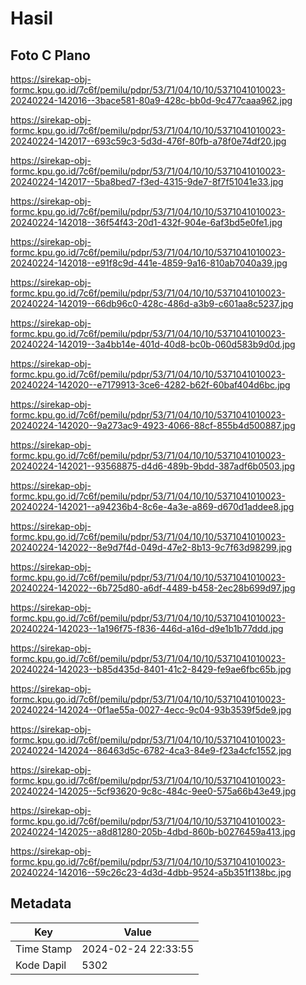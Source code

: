 # Hasil

## Foto C Plano

https://sirekap-obj-formc.kpu.go.id/7c6f/pemilu/pdpr/53/71/04/10/10/5371041010023-20240224-142016--3bace581-80a9-428c-bb0d-9c477caaa962.jpg

https://sirekap-obj-formc.kpu.go.id/7c6f/pemilu/pdpr/53/71/04/10/10/5371041010023-20240224-142017--693c59c3-5d3d-476f-80fb-a78f0e74df20.jpg

https://sirekap-obj-formc.kpu.go.id/7c6f/pemilu/pdpr/53/71/04/10/10/5371041010023-20240224-142017--5ba8bed7-f3ed-4315-9de7-8f7f51041e33.jpg

https://sirekap-obj-formc.kpu.go.id/7c6f/pemilu/pdpr/53/71/04/10/10/5371041010023-20240224-142018--36f54f43-20d1-432f-904e-6af3bd5e0fe1.jpg

https://sirekap-obj-formc.kpu.go.id/7c6f/pemilu/pdpr/53/71/04/10/10/5371041010023-20240224-142018--e91f8c9d-441e-4859-9a16-810ab7040a39.jpg

https://sirekap-obj-formc.kpu.go.id/7c6f/pemilu/pdpr/53/71/04/10/10/5371041010023-20240224-142019--66db96c0-428c-486d-a3b9-c601aa8c5237.jpg

https://sirekap-obj-formc.kpu.go.id/7c6f/pemilu/pdpr/53/71/04/10/10/5371041010023-20240224-142019--3a4bb14e-401d-40d8-bc0b-060d583b9d0d.jpg

https://sirekap-obj-formc.kpu.go.id/7c6f/pemilu/pdpr/53/71/04/10/10/5371041010023-20240224-142020--e7179913-3ce6-4282-b62f-60baf404d6bc.jpg

https://sirekap-obj-formc.kpu.go.id/7c6f/pemilu/pdpr/53/71/04/10/10/5371041010023-20240224-142020--9a273ac9-4923-4066-88cf-855b4d500887.jpg

https://sirekap-obj-formc.kpu.go.id/7c6f/pemilu/pdpr/53/71/04/10/10/5371041010023-20240224-142021--93568875-d4d6-489b-9bdd-387adf6b0503.jpg

https://sirekap-obj-formc.kpu.go.id/7c6f/pemilu/pdpr/53/71/04/10/10/5371041010023-20240224-142021--a94236b4-8c6e-4a3e-a869-d670d1addee8.jpg

https://sirekap-obj-formc.kpu.go.id/7c6f/pemilu/pdpr/53/71/04/10/10/5371041010023-20240224-142022--8e9d7f4d-049d-47e2-8b13-9c7f63d98299.jpg

https://sirekap-obj-formc.kpu.go.id/7c6f/pemilu/pdpr/53/71/04/10/10/5371041010023-20240224-142022--6b725d80-a6df-4489-b458-2ec28b699d97.jpg

https://sirekap-obj-formc.kpu.go.id/7c6f/pemilu/pdpr/53/71/04/10/10/5371041010023-20240224-142023--1a196f75-f836-446d-a16d-d9e1b1b77ddd.jpg

https://sirekap-obj-formc.kpu.go.id/7c6f/pemilu/pdpr/53/71/04/10/10/5371041010023-20240224-142023--b85d435d-8401-41c2-8429-fe9ae6fbc65b.jpg

https://sirekap-obj-formc.kpu.go.id/7c6f/pemilu/pdpr/53/71/04/10/10/5371041010023-20240224-142024--0f1ae55a-0027-4ecc-9c04-93b3539f5de9.jpg

https://sirekap-obj-formc.kpu.go.id/7c6f/pemilu/pdpr/53/71/04/10/10/5371041010023-20240224-142024--86463d5c-6782-4ca3-84e9-f23a4cfc1552.jpg

https://sirekap-obj-formc.kpu.go.id/7c6f/pemilu/pdpr/53/71/04/10/10/5371041010023-20240224-142025--5cf93620-9c8c-484c-9ee0-575a66b43e49.jpg

https://sirekap-obj-formc.kpu.go.id/7c6f/pemilu/pdpr/53/71/04/10/10/5371041010023-20240224-142025--a8d81280-205b-4dbd-860b-b0276459a413.jpg

https://sirekap-obj-formc.kpu.go.id/7c6f/pemilu/pdpr/53/71/04/10/10/5371041010023-20240224-142016--59c26c23-4d3d-4dbb-9524-a5b351f138bc.jpg


## Metadata

| Key        | Value               |
| ---------- | ------------------- |
| Time Stamp | 2024-02-24 22:33:55 |
| Kode Dapil | 5302                |



